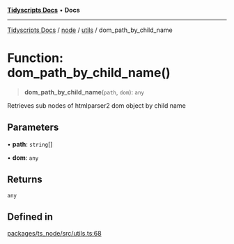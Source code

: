 [**Tidyscripts Docs**](../../../../../README.md) • **Docs**

***

[Tidyscripts Docs](../../../../../globals.md) / [node](../../../README.md) / [utils](../README.md) / dom\_path\_by\_child\_name

# Function: dom\_path\_by\_child\_name()

> **dom\_path\_by\_child\_name**(`path`, `dom`): `any`

Retrieves sub nodes of htmlparser2 dom object by child name

## Parameters

• **path**: `string`[]

• **dom**: `any`

## Returns

`any`

## Defined in

[packages/ts\_node/src/utils.ts:68](https://github.com/sheunaluko/tidyscripts/blob/master/packages/ts_node/src/utils.ts#L68)
